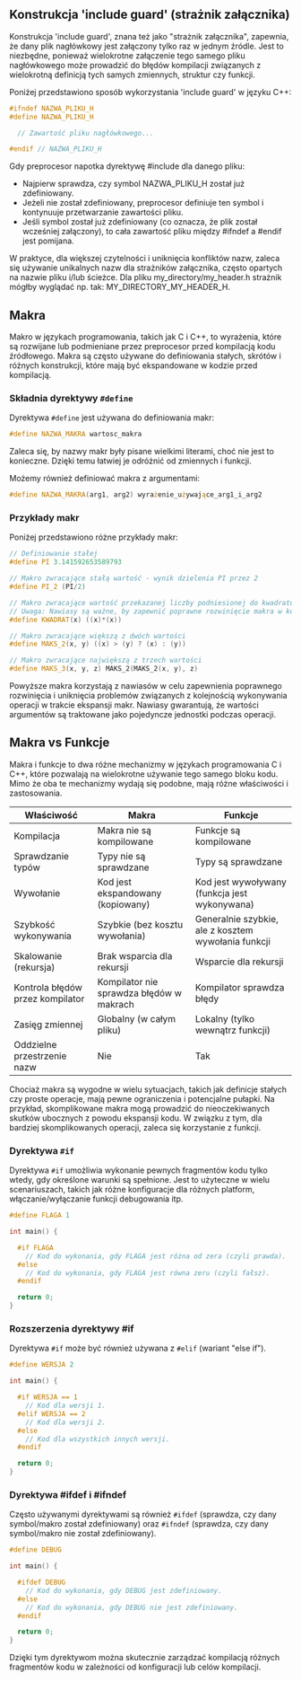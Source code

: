 ## Konstrukcja 'include guard' (strażnik załącznika)

Konstrukcja 'include guard', znana też jako "strażnik załącznika", zapewnia, że dany plik nagłówkowy jest załączony tylko raz w jednym źródle. Jest to niezbędne, ponieważ wielokrotne załączenie tego samego pliku nagłówkowego może prowadzić do błędów kompilacji związanych z wielokrotną definicją tych samych zmiennych, struktur czy funkcji.

Poniżej przedstawiono sposób wykorzystania 'include guard' w języku C++:

```cpp
#ifndef NAZWA_PLIKU_H
#define NAZWA_PLIKU_H

  // Zawartość pliku nagłówkowego...

#endif // NAZWA_PLIKU_H
```

Gdy preprocesor napotka dyrektywę #include dla danego pliku:

- Najpierw sprawdza, czy symbol NAZWA_PLIKU_H został już zdefiniowany.
- Jeżeli nie został zdefiniowany, preprocesor definiuje ten symbol i kontynuuje przetwarzanie zawartości pliku.
- Jeśli symbol został już zdefiniowany (co oznacza, że plik został wcześniej załączony), to cała zawartość pliku między #ifndef a #endif jest pomijana.

W praktyce, dla większej czytelności i uniknięcia konfliktów nazw, zaleca się używanie unikalnych nazw dla strażników załącznika, często opartych na nazwie pliku i/lub ścieżce. Dla pliku my_directory/my_header.h strażnik mógłby wyglądać np. tak: MY_DIRECTORY_MY_HEADER_H.

## Makra

Makro w językach programowania, takich jak C i C++, to wyrażenia, które są rozwijane lub podmieniane przez preprocesor przed kompilacją kodu źródłowego. Makra są często używane do definiowania stałych, skrótów i różnych konstrukcji, które mają być ekspandowane w kodzie przed kompilacją.

### Składnia dyrektywy `#define`

Dyrektywa `#define` jest używana do definiowania makr:

```cpp
#define NAZWA_MAKRA wartosc_makra
```

Zaleca się, by nazwy makr były pisane wielkimi literami, choć nie jest to konieczne. Dzięki temu łatwiej je odróżnić od zmiennych i funkcji.

Możemy również definiować makra z argumentami:

```cpp
#define NAZWA_MAKRA(arg1, arg2) wyrażenie_używające_arg1_i_arg2
```

### Przykłady makr

Poniżej przedstawiono różne przykłady makr:

```cpp
// Definiowanie stałej
#define PI 3.141592653589793

// Makro zwracające stałą wartość - wynik dzielenia PI przez 2
#define PI_2 (PI/2)

// Makro zwracające wartość przekazanej liczby podniesionej do kwadratu
// Uwaga: Nawiasy są ważne, by zapewnić poprawne rozwinięcie makra w kodzie.
#define KWADRAT(x) ((x)*(x))

// Makro zwracające większą z dwóch wartości
#define MAKS_2(x, y) ((x) > (y) ? (x) : (y))

// Makro zwracające największą z trzech wartości
#define MAKS_3(x, y, z) MAKS_2(MAKS_2(x, y), z)
```

Powyższe makra korzystają z nawiasów w celu zapewnienia poprawnego rozwinięcia i uniknięcia problemów związanych z kolejnością wykonywania operacji w trakcie ekspansji makr. Nawiasy gwarantują, że wartości argumentów są traktowane jako pojedyncze jednostki podczas operacji.

## Makra vs Funkcje

Makra i funkcje to dwa różne mechanizmy w językach programowania C i C++, które pozwalają na wielokrotne używanie tego samego bloku kodu. Mimo że oba te mechanizmy wydają się podobne, mają różne właściwości i zastosowania.

| Właściwość                            | Makra                                   | Funkcje                                |
|---------------------------------------|-----------------------------------------|----------------------------------------|
| Kompilacja                            | Makra nie są kompilowane                 | Funkcje są kompilowane                  |
| Sprawdzanie typów                     | Typy nie są sprawdzane                   | Typy są sprawdzane                      |
| Wywołanie                             | Kod jest ekspandowany (kopiowany)        | Kod jest wywoływany (funkcja jest wykonywana)|
| Szybkość wykonywania                  | Szybkie (bez kosztu wywołania)           | Generalnie szybkie, ale z kosztem wywołania funkcji |
| Skalowanie (rekursja)                 | Brak wsparcia dla rekursji               | Wsparcie dla rekursji                   |
| Kontrola błędów przez kompilator      | Kompilator nie sprawdza błędów w makrach | Kompilator sprawdza błędy               |
| Zasięg zmiennej                       | Globalny (w całym pliku)                 | Lokalny (tylko wewnątrz funkcji)        |
| Oddzielne przestrzenie nazw           | Nie                                      | Tak                                     |

Chociaż makra są wygodne w wielu sytuacjach, takich jak definicje stałych czy proste operacje, mają pewne ograniczenia i potencjalne pułapki. Na przykład, skomplikowane makra mogą prowadzić do nieoczekiwanych skutków ubocznych z powodu ekspansji kodu. W związku z tym, dla bardziej skomplikowanych operacji, zaleca się korzystanie z funkcji.

### Dyrektywa `#if`

Dyrektywa `#if` umożliwia wykonanie pewnych fragmentów kodu tylko wtedy, gdy określone warunki są spełnione. Jest to użyteczne w wielu scenariuszach, takich jak różne konfiguracje dla różnych platform, włączanie/wyłączanie funkcji debugowania itp.

```cpp
#define FLAGA 1

int main() {

  #if FLAGA
    // Kod do wykonania, gdy FLAGA jest różna od zera (czyli prawda).
  #else
    // Kod do wykonania, gdy FLAGA jest równa zeru (czyli fałsz).
  #endif

  return 0;
}
```

### Rozszerzenia dyrektywy #if

Dyrektywa `#if` może być również używana z `#elif` (wariant "else if").

```cpp
#define WERSJA 2

int main() {

  #if WERSJA == 1
    // Kod dla wersji 1.
  #elif WERSJA == 2
    // Kod dla wersji 2.
  #else
    // Kod dla wszystkich innych wersji.
  #endif

  return 0;
}
```

### Dyrektywa #ifdef i #ifndef

Często używanymi dyrektywami są również `#ifdef` (sprawdza, czy dany symbol/makro został zdefiniowany) oraz `#ifndef` (sprawdza, czy dany symbol/makro nie został zdefiniowany).

```cpp
#define DEBUG

int main() {

  #ifdef DEBUG
    // Kod do wykonania, gdy DEBUG jest zdefiniowany.
  #else
    // Kod do wykonania, gdy DEBUG nie jest zdefiniowany.
  #endif

  return 0;
}
```

Dzięki tym dyrektywom można skutecznie zarządzać kompilacją różnych fragmentów kodu w zależności od konfiguracji lub celów kompilacji.
